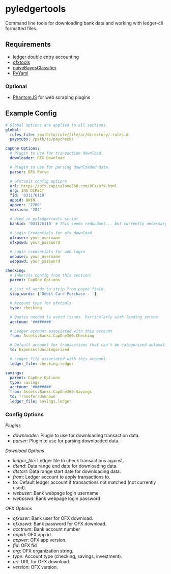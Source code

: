 # pyledgertools
Command line tools for downloading bank data and working with ledger-cli formatted files.

## Requirements
 - [ledger](http://www.ledger-cli.org) double entry accounting
 - [ofxtools](https://github.com/csingley/ofxtools)
 - [naiveBayesClassifier](https://github.com/muatik/naive-bayes-classifier)
 - [PyYaml](https://github.com/yaml/pyyaml)

### Optional
 - [PhantomJS](http://phantomjs.org) for web scraping plugins

## Example Config
```yaml
# Global options are applied to all sections.
global:
  rules_file: /path/to/rule/file/or/directory/.rules.d
  paystubs: /path/to/paychecks

CapOne Options:
  # Plugin to use for transaction download.
  downloader: OFX Download

  # Plugin to use for parsing downloaded data.
  parser: OFX Parse

  # ofxtools config options
  url: https://ofx.capitalone360.com/OFX/ofx.html
  org: ING DIRECT
  fid: '031176110'
  appid: QWIN
  appver: '2200'
  version: '203'

  # Used in pyledgertools script
  bankid: '031176110' # This seems redundant... but currently necessary.
  
  # Login Credentials for ofx download
  ofxuser: your_username
  ofxpswd: your_password

  # Login credentials for web login
  webuser: your_username
  webpswd: your_password

checking:
  # Inherits config from this section:
  parent: CapOne Options

  # List of words to strip from payee field.
  stop_words: ['Debit Card Purchase - ']

  # Account type for ofxtools
  type: checking

  # Quotes needed to avoid issues. Particularly with leading zeroes.
  acctnum: '########'

  # Ledger account associated with this account
  from: Assets:Banks:CapOne360:Checking

  # Default account for transactions that can't be categorized automatically.
  to: Expenses:Uncategorized

  # Ledger file associated with this account.
  ledger_file: checking.ledger

savings:
  parent: CapOne Options
  type: savings
  acctnum: '########'
  from: Assets:Banks:CapOne360:Savings
  to: Transfer:Unknown
  ledger_file: savings.ledger
```

### Config Options
*Plugins*
 - *downloader*: Plugin to use for downloading transaction data.
 - *parser*: Plugin to use for parsing downloaded data.

*Download Options*
 - *ledger_file*: Ledger file to check transactions against.
 - *dtend*: Data range end date for downloading data.
 - *dtstart*: Data range start date for downloading data.
 - *from*: Ledger account to apply transactions to.
 - to: Default ledger account if transactions not matched (not currently used).
 - *webuser*: Bank webpage login username
 - *webpswd*: Bank webpage login password

*OFX Options*
 - *ofxuser*: Bank user for OFX download.
 - *ofxpswd*: Bank password for OFX download.
 - *acctnum*: Bank account number
 - *appid*: OFX app id.
 - *appver*: OFX app version.
 - *fid*: OFX fid
 - *org*: OFX organization string.
 - *type*: Account type (checking, savings, investment).
 - *url*: URL for OFX download.
 - *version*: OFX version.


